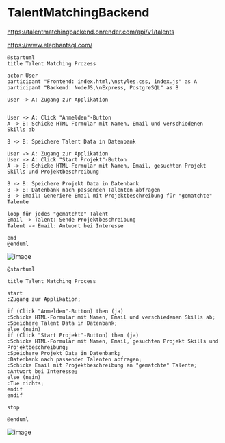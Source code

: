 # TalentMatchingBackend

https://talentmatchingbackend.onrender.com/api/v1/talents

https://www.elephantsql.com/

```
@startuml
title Talent Matching Prozess

actor User
participant "Frontend: index.html,\nstyles.css, index.js" as A
participant "Backend: NodeJS,\nExpress, PostgreSQL" as B

User -> A: Zugang zur Applikation


User -> A: Click "Anmelden"-Button
A -> B: Schicke HTML-Formular mit Namen, Email und verschiedenen Skills ab

B -> B: Speichere Talent Data in Datenbank

User -> A: Zugang zur Applikation
User -> A: Click "Start Projekt"-Button
A -> B: Schicke HTML-Formular mit Namen, Email, gesuchten Projekt Skills und Projektbeschreibung

B -> B: Speichere Projekt Data in Datenbank
B -> B: Datenbank nach passenden Talenten abfragen
B -> Email: Generiere Email mit Projektbeschreibung für "gematchte" Talente

loop für jedes "gematchte" Talent
Email -> Talent: Sende Projektbeschreibung
Talent -> Email: Antwort bei Interesse

end
@enduml
```

![image](https://user-images.githubusercontent.com/93072175/211167432-da9e2ef4-c2fe-406e-ba49-15bbfdb271c6.png)


```
@startuml

title Talent Matching Process

start
:Zugang zur Applikation;

if (Click "Anmelden"-Button) then (ja)
:Schicke HTML-Formular mit Namen, Email und verschiedenen Skills ab;
:Speichere Talent Data in Datenbank;
else (nein)
if (Click "Start Projekt"-Button) then (ja)
:Schicke HTML-Formular mit Namen, Email, gesuchten Projekt Skills und Projektbeschreibung;
:Speichere Projekt Data in Datenbank;
:Datenbank nach passenden Talenten abfragen;
:Schicke Email mit Projektbeschreibung an "gematchte" Talente;
:Antwort bei Interesse;
else (nein)
:Tue nichts;
endif
endif

stop

@enduml
```
![image](https://user-images.githubusercontent.com/93072175/211167835-0834e310-beac-47e0-92cd-a5c42118a154.png)
